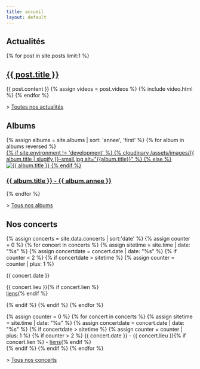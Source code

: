 ```yaml
---
title: accueil
layout: default
---
```


<div class="wrapper post">
<h2>Actualités</h2>
<div>
{% for post in site.posts limit:1 %}
<h2><a href="{{ post.url }}">{{ post.title }}</a></h2>
{{ post.content }}
{% assign videos = post.videos %}
{% include video.html %}
{% endfor %}
</div>

<p>> <a href="/actualites.html">Toutes nos actualités</a></p>
</div>

<div class="wrapper">
<h2>Albums</h2>
<div class="block-album">
{% assign albums = site.albums | sort: 'annee', 'first' %}
{% for album in albums reversed  %}
<div class="block-album__element">
	<a href="{{ album.url }}">
	{% if site.environment != 'development' %}
	{% cloudinary /assets/images/{{ album.title | slugify }}-small.jpg alt="{{album.title}}" %}
	{% else %}
	<img src="/assets/images/{{ album.title | slugify }}-small.jpg" alt="{{ album.title }}">
	{% endif %}
	<h3>{{ album.title }} - {{ album.annee }}</h3>
	</a>
</div>
{% endfor %}
</div>

<p>> <a href="/albums.html">Tous nos albums</a></p>
</div>

<div class="block-timeline">
<div class="wrapper">
	<h2>Nos concerts</h2>
	<div class="block-timeline__grid">
	{% assign concerts =  site.data.concerts | sort:'date' %}
	{% assign counter = 0 %}
  {% for concert in concerts %}
	{% assign sitetime = site.time | date: "%s" %}
	{% assign concertdate = concert.date | date: "%s" %}
	{% if counter < 2 %}
	{% if concertdate > sitetime %}
	{% assign counter = counter | plus: 1 %}
	<div class="block-timeline__element">
	<p><time class="date" datetime="{{ concert.date | date: "%Y%m%d" }}">{{ concert.date }}</time></p>
	<p>{{ concert.lieu }}{% if concert.lien %}<br><a href="{{ concert.lien }}">liens</a>{% endif %}</p>
	</div>
	{% endif %}
	{% endif %}
	{% endfor %}
	</div>
	<p>
	{% assign counter = 0 %}
	{% for concert in concerts %}
	{% assign sitetime = site.time | date: "%s" %}
	{% assign concertdate = concert.date | date: "%s" %}
	{% if concertdate > sitetime %}
	{% assign counter = counter | plus: 1 %}
	{% if counter > 2 %}
	<time>{{ concert.date }}</time> - {{ concert.lieu }}{% if concert.lien %} - <a href="{{ concert.lien }}">liens</a>{% endif %}<br>
	{% endif %}
	{% endif %}
	{% endfor %}
	</p>
	<p>> <a href="/concerts.html">Tous nos concerts</a></p>
</div>
</div>